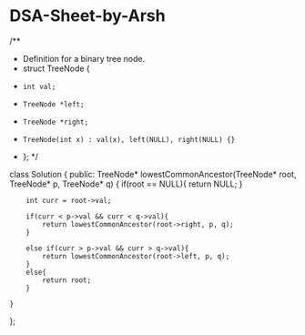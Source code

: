 # DSA-Sheet-by-Arsh

/**
 * Definition for a binary tree node.
 * struct TreeNode {
 *     int val;
 *     TreeNode *left;
 *     TreeNode *right;
 *     TreeNode(int x) : val(x), left(NULL), right(NULL) {}
 * };
 */

class Solution {
public:
    TreeNode* lowestCommonAncestor(TreeNode* root, TreeNode* p, TreeNode* q) {
        if(root == NULL){
            return NULL;
        }
        
        int curr = root->val;
        
        if(curr < p->val && curr < q->val){
            return lowestCommonAncestor(root->right, p, q);
        }
        
        else if(curr > p->val && curr > q->val){
            return lowestCommonAncestor(root->left, p, q);
        }
        else{
            return root;
        }
        
    }
};
